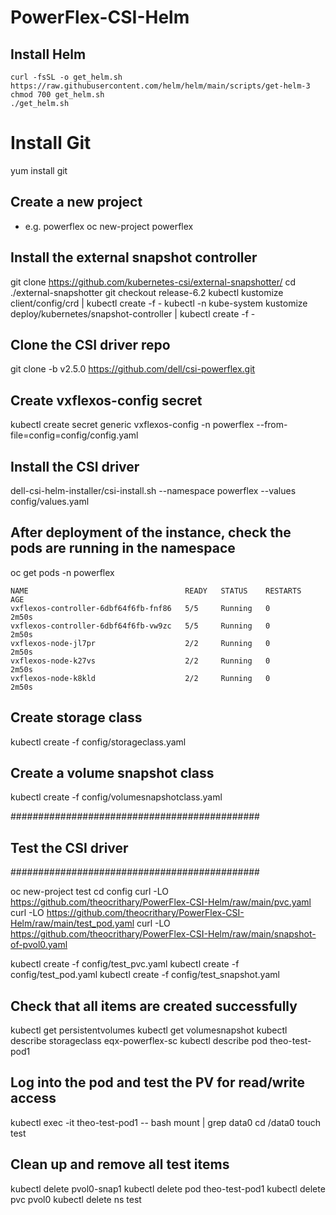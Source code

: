 # PowerFlex-CSI-Helm

## Install Helm
```
curl -fsSL -o get_helm.sh https://raw.githubusercontent.com/helm/helm/main/scripts/get-helm-3
chmod 700 get_helm.sh
./get_helm.sh
```

# Install Git
yum install git

## Create a new project
- e.g. powerflex
oc new-project powerflex

## Install the external snapshot controller
git clone https://github.com/kubernetes-csi/external-snapshotter/
cd ./external-snapshotter
git checkout release-6.2
kubectl kustomize client/config/crd | kubectl create -f -
kubectl -n kube-system kustomize deploy/kubernetes/snapshot-controller | kubectl create -f -

## Clone the CSI driver repo
git clone -b v2.5.0 https://github.com/dell/csi-powerflex.git

## Create vxflexos-config secret
kubectl create secret generic vxflexos-config -n powerflex --from-file=config=config/config.yaml

## Install the CSI driver
dell-csi-helm-installer/csi-install.sh --namespace powerflex --values config/values.yaml

## After deployment of the instance, check the pods are running in the namespace
oc get pods -n powerflex

```
NAME                                   READY   STATUS    RESTARTS   AGE
vxflexos-controller-6dbf64f6fb-fnf86   5/5     Running   0          2m50s
vxflexos-controller-6dbf64f6fb-vw9zc   5/5     Running   0          2m50s
vxflexos-node-jl7pr                    2/2     Running   0          2m50s
vxflexos-node-k27vs                    2/2     Running   0          2m50s
vxflexos-node-k8kld                    2/2     Running   0          2m50s
```

## Create storage class
kubectl create -f config/storageclass.yaml

## Create a volume snapshot class
kubectl create -f config/volumesnapshotclass.yaml


#############################################
## Test the CSI driver
#############################################

oc new-project test
cd config
curl -LO https://github.com/theocrithary/PowerFlex-CSI-Helm/raw/main/pvc.yaml
curl -LO https://github.com/theocrithary/PowerFlex-CSI-Helm/raw/main/test_pod.yaml
curl -LO https://github.com/theocrithary/PowerFlex-CSI-Helm/raw/main/snapshot-of-pvol0.yaml

kubectl create -f config/test_pvc.yaml
kubectl create -f config/test_pod.yaml
kubectl create -f config/test_snapshot.yaml

## Check that all items are created successfully
kubectl get persistentvolumes
kubectl get volumesnapshot
kubectl describe storageclass eqx-powerflex-sc
kubectl describe pod theo-test-pod1

## Log into the pod and test the PV for read/write access
kubectl exec -it theo-test-pod1 -- bash
mount | grep data0
cd /data0
touch test

## Clean up and remove all test items
kubectl delete pvol0-snap1
kubectl delete pod theo-test-pod1
kubectl delete pvc pvol0
kubectl delete ns test
